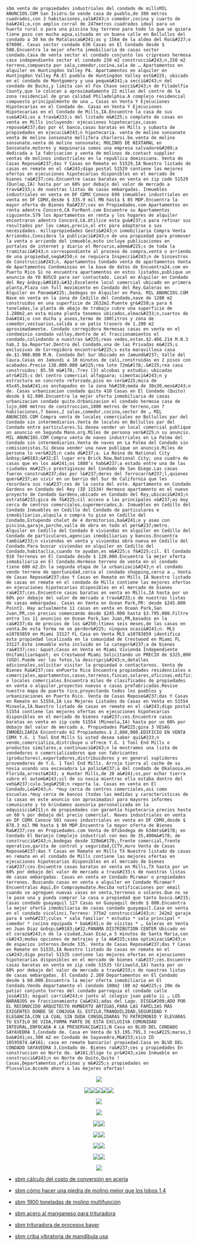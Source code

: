 
```
sbm venta de propiedades industriales del condado de millsMIL ANUNCIOS.COM San Isidro.Se vende casa de pueblo,de 380 metros cuadrados,con 3 habitaciones,sal&#243;n comedor,cocina y cuarto de ba&#241;o,con amplio corral de 247metros cuadrados ideal para un huerto rural o para una piscina hay terreno para todo lo que se quiera tiene pozo con mucha agua,situada en un buena calle en Bollullos del condado a 30 km de Matalasca&#241;as y 15km de la aldea del Roc&#237;o 87000€. Casas sector condado 636 Casas en El Condado desde $ 500.Encuentra la mejor oferta inmobiliaria de casas sector condado.Casa de venta sector el condado conjunto los cripreses hermosa casa independiente sector el condado 230 m2 construcci&#243;n,250 m2 terreno,compuesta por sala,comedor,cocina,sala de … Apartamentos en alquiler en Huntingdon Valley PA. Apartamentos en alquiler en Huntingdon Valley PA.El pueblo de Huntingdon Valley est&#225; ubicado en el condado de Montgomery y una peque&#241;a secci&#243;n del condado de Bucks,y limita con el Fox Chase secci&#243;n de Filadelfia County,que lo colocan a aproximadamente 22 millas del centro de la zona residencial de gran calidad Philadelphia.A complejo residencial compuesto principalmente de una … Casas en Venta Y Ejecuciones Hipotecarias en el Condado de. Casas en Venta Y Ejecuciones Hipotecarias en el Condado de Mills,IA.Encuentre la casa de sus sue&#241;os a trav&#233;s del listado m&#225;s completo de casas en venta en Mills incluyendo: ejecuciones hipotecarias,casas repose&#237;das por el banco,casas baratas en Mills y subasta de propiedades en ejecuci&#243;n hipotecaria. venta de molino sonsonate venta de molino sonsonate mellifera charleroi.be.venta de molino sonsonate.venta de molino sonsonate; MOLINOS DE NIXTAMAL en Sonsonate.motores y maquinaria somos una empresa salvadore&#209;a dedicada a la fabricacion y venta de molinos de.contact supplier ventas de molinos industriales en la republica dominicana. Venta de Casas Repose&#237;das Y Casas en Remate en 51529,IA Nuestro listado de casas en remate en el c&#243;digo postal 51529 contiene las mejores ofertas en ejecuciones hipotecarias disponibles en el mercado de bienes ra&#237;ces.Encuentre casas baratas en venta en zip code 51529 (Dunlap,IA) hasta por un 60% por debajo del valor de mercado a trav&#233;s de nuestras listas de casas embargadas. Inmuebles industriales en venta en DF CDMX Conoce 699 inmuebles industriales en venta en DF CDMX,desde $ 335.9 mil MN hasta $ 85 MDP.Encuentra la mayor oferta de Bienes Ra&#237;ces en Propiedades.com Apartamentos en renta adentro Concord,CA ForRent.com Encuentre su Apartamentos siguiente.579 los Apartamentos en renta y los hogares de alquiler encontraron adentro Concord,CA.Utilice esta gu&#237;a para refinar sus resultados por las camas,precio,el etc para adaptarse a sus necesidades. millspropiedades Gesti&#243;n inmobiliaria Compra Venta Arriendos.Considera la publicaci&#243;n de una propiedad para promover la venta o arriendo del inmueble,esto incluye publicaciones en portales de internet y diario el Mercurio,adem&#225;s de toda la tramitaci&#243;n correspondiente al proceso de compra,venta o arriendo de una propiedad,seg&#250;n se requiera Inspecci&#243;n de Siniestros de Construcci&#243;n. Apartamentos Condado venta de apartamentos Venta de Apartamentos Condominios en la base de datos de Encuentra24.com en Puerto Rico Si no encuentra apartamentos en estos listados,publique un anuncio de YO BUSCO para ser contactado. Local en Alquiler en Condado del Rey &nbsp;&#0183;&#32;Excelente local comercial ubicado en primera planta,Plaza con full movimiento en Condado del Rey.Galeras en Alquiler en Panam&#225;,bodegas en Alquiler en Pana. MIL ANUNCIOS.COM Nave en venta en la zona de Cedillo del Condado,nave de 1280 m2 construidos en una superficie de 2632m2.Puente gr&#250;a para 6 toneladas,la planta de abajo de trabajo cubre una superficie de 1.280m2,en esta misma planta tenemos ubicados,almac&#233;n,cuartos de ba&#241;o con ducha y aseos,termo de 100litros y zona de comedor,vestuarios,salida a un patio trasero de 1.200 m2 aproximadamente. Condado corregidora Hermosas casas en venta en el condominio condado valley,dentro de el fraccionamientos el condado,colindando a nuestras &#225;reas vedes,estas.$2.466.214 M.N.3 hab.2 ba.Reportar.Dentro del Condado,una de las Privadas m&#225;s exclusivas de Corregidora encontrar&#225;s esta maravillosa casa de.$1.900.000 M.N. Condado Del Sur Ubicado en Jamund&#237; Valle del Cauca.Casas en Jamundi a 10 minutos de cali,construidas en 2 pisos con acabados.Precio 138.000.000 &#225;rea lote 72m&#178;.&#225;rea casa construidos: 85.50 m&#178;.Tres (3) alcobas y estudio; ubicadas atr&#225;s del centro comercial alfaguara; cimentaci&#243;n y estructura en concreto reforzado,piso en cer&#225;mica de 45x45,ba&#241;os enchapados en la zona h&#250;meda de 30x30,mes&#243;n de. Casas urbanizacion condado quito 410 Casas en El Condado (Quito) desde $ 62.000.Encuentra la mejor oferta inmobiliaria de casas urbanizacion condado quito.Urbanizacion el condado hermosa casa de lujo,600 metros de construccion,1000 metros de terreno,con 7 habitaciones,7 banos,2 salas,comedor,cocina,sector de … MIL ANUNCIOS.COM Compra venta de locales comerciales en Bollullos par del Condado sin intermediarios.Venta de locales en Bollullos par del Condado entre particulares.Si desea vender un local comercial publique un anuncio en Segunda Mano.org.Miles de persona ver&#225;n su anuncio. MIL ANUNCIOS.COM Compra venta de naves industriales en La Palma del Condado sin intermediarios.Venta de naves en La Palma del Condado sin comisionistas.Si desea vender una nave publique un anuncio.Miles de persona lo ver&#225;n cada d&#237;a. La Reina de National City &nbsp;&#0183;&#32;El lugar era Brick Row,National City; una cuadra de casas que en los a&#241;os 1880’s hab&#237;a estado entre una de las ciudades m&#225;s prestigiosas del Condado de San Diego.Las casas fueron constru&#237;das por l&#237;deres del ferrocarr&#237;l,quienes quer&#237;an vivir en un barrio del Sur de California que les recordara sus ra&#237;ces de la costa del este. Apartamento en Condado Gardens en Condado del Rey (ID 11534) Hermoso apartamento en el nuevo proyecto de Condado Gardens,ubicado en Condado del Rey,ubicaci&#243;n estrat&#233;gica de f&#225;cil acceso a las principales v&#237;as muy cerca de centros comerciales,supermercados,b. Inmuebles en Cedillo del Condado Inmuebles en Cedillo del Condado de particulares e inmobiliarias,alquila o compra tu piso en Cedillo del Condado,Estupendo chalet de 4 dormitorios,ba&#241;o y aseo con piscina,garaje,porche,valla de obra en todo el per&#237;metro. Alquiler en Cedillo del Condado 0 viviendas en alquiler en Cedillo del Condado de particulares,agencias inmobiliarias y bancos.Encuentra tambi&#233;n viviendas en venta y viviendas obra nueva en Cedillo del Condado.Para buscar viviendas en alquiler en Cedillo del Condado,habitaclia,cuando te ayudan,es m&#225;s f&#225;cil. El Condado 910 Terrenos en El Condado desde $ 120.000.Encuentra la mejor oferta inmobiliaria en El Condado.Hermoso terreno de venta en el condado tiene 600 m2.En la segunda etapa de la urbanizaci&#243;n el condado vendo terreno de oportunidad,cerca al condado shopping,cerca a … Venta de Casas Repose&#237;das Y Casas en Remate en Mills IA Nuestro listado de casas en remate en el condado de Mills contiene las mejores ofertas en ejecuciones hipotecarias disponibles en el mercado de bienes ra&#237;ces.Encuentre casas baratas en venta en Mills,IA hasta por un 60% por debajo del valor de mercado a trav&#233;s de nuestras listas de casas embargadas. Casas en Venta en Ocean Park,PR: desde $245.000 Point2. Hay actualmente 11 casas en venta en Ocean Park,San Juan,PR,con precios comenzando desde $245.000 hasta $3.795.000.Filtre entre los 11 anuncios en Ocean Park,San Juan,PR,basados en la ca&#237;da de precios de los &#250;ltimos seis meses,de las casas en venta.De esta forma no se perder&#225; ninguna ocasi&#243;n. MLS a10783859 en Miami 33127 FL Casa en Venta MLS a10783859 identifica esta propiedad localizada en la comunidad de Crestwood en Miami FL 33127.Este inmueble esta incluido en la categor&#237;a de bienes ra&#237;ces: &quot;Casas en Venta en Miami Vivienda Independiente Unifamiliar&quot; en Crestwood Miami Solicitando un PRECIO de $325,000 (USD).Puede ver las fotos,la descripci&#243;n,detalles adicionales,solicitar visitar la propiedad o contactarnos. Venta de Bienes Ra&#237;ces enPuerto Rico Encuentra propiedades residenciales o comerciales,apartamentos,casas,terrenos,fincas,solares,oficinas,edificios o locales comerciales.Encuentra miles de clasificados de propiedades en venta o alquiler,proyectos nuevos o casas prefabricadas.Revise nuestro mapa de puerto rico,proyectando todos los pueblos y urbanizaciones en Puerto Rico. Venta de Casas Repose&#237;das Y Casas en Remate en 51554,IA Los Mejores Listados de Casas en Venta en 51554 Mineola,IA.Nuestro listado de casas en remate en el c&#243;digo postal 51554 contiene las mejores ofertas en ejecuciones hipotecarias disponibles en el mercado de bienes ra&#237;ces.Encuentre casas baratas en venta en zip code 51554 (Mineola,IA) hasta por un 60% por debajo del valor de mercado a. Propiedades P&#225;gina 3 VESAG INMOBILIARIA Encontrado 62 Propiedades.$ 2,800,000.EDIFICIO EN VENTA CDMX Y.G. 1 Tool End Mills Si usted desea saber qui&#233;n vende,comercializa,distribuye u ofrece Y.G. 1 Tool End Mills o productos similares,a continuaci&#243;n le mostramos una lista de vendedores o comercializadores que son fabricantes (productores),exportadores,distribuidores y en general suplidores proveedores de Y.G. 1 Tool End Mills. Arroja tierra al coche de su novia usando una excavadora La polic&#237;a del condado de Okaloosa,en Florida,arrest&#243; a Hunter Mills,de 20 a&#241;os,por echar tierra sobre el autom&#243;vil de su novia mientras ella estaba dentro del veh&#237;culo.Seg&#250;n reporta la. Casas en venta en El Condado,Le&#243;n. *muy cerca de centros comerciales,asi como escuelas.*muy cerca de bancos (todas las medidas y caracteristicas de la casas en este anuncio son aproximadas) para mayores informes comunicate y te brindamos asesoria personalizada en la adquisici&#211;n de propiedades con garantia hipotecaria precios hasta un 60 % por debajo del precio comercial. Naves industriales en venta en DF CDMX Conoce 501 naves industriales en venta en DF CDMX,desde $ 878.3 mil MN hasta $ 80 MDP.Encuentra la mayor oferta de Bienes Ra&#237;ces en Propiedades.com Venta de Ofibodega de 634mts&#178; en Condado El Naranjo Complejo industrial con mas de 35,400m&#178; de construcci&#243;n,bodegas desde 320m&#178;,frente comercial,frente operativo,garita de control y seguridad,CCTV,muro Venta de Casas Repose&#237;das Y Casas en Remate en Mills TX Nuestro listado de casas en remate en el condado de Mills contiene las mejores ofertas en ejecuciones hipotecarias disponibles en el mercado de bienes ra&#237;ces.Encuentre casas baratas en venta en Mills,TX hasta por un 60% por debajo del valor de mercado a trav&#233;s de nuestras listas de casas embargadas. Casas en venta en Condado Miramar o propiedades terrenos. Buscando casas en venta o alquiler en Condado Miramar? Encuentralas Aqui,En Compraymudate.Reciba notificaciones por email cuando se agreguen nuevas casas en venta,terrenos o solares.Que no se le pase una y pueda comprar la casa o propiedad que tanto busca.&#215; Casas condado guayaquil 127 Casas en Guayaquil desde $ 800.Encuentra la mejor oferta inmobiliaria de casas condado guayaquil.Casa en venta en el condado vicolinci.Terreno: 375m2 construcci&#243;n: 242m2 garaje para 4 veh&#237;culos * sala familiar * estudio * sala principal * comedor * cocina equipada * ba&#241;o de visitas * … Galeras en Venta en Juan Diaz &nbsp;&#0183;&#32;PANAMA DISTRIBUTION CENTER Ubicado en el coraz&#243;n de la ciudad,Juan Diaz,a 5 minutos de Santa Maria,con c&#243;modas opciones de metrajes y la m&#225;xima optimizaci&#243;n de espacios internos.Desde 335. Venta de Casas Repose&#237;das Y Casas en Remate en 51535,IA Nuestro listado de casas en remate en el c&#243;digo postal 51535 contiene las mejores ofertas en ejecuciones hipotecarias disponibles en el mercado de bienes ra&#237;ces.Encuentre casas baratas en venta en zip code 51535 (Griswold,IA) hasta por un 60% por debajo del valor de mercado a trav&#233;s de nuestras listas de casas embargadas. El Condado 2.269 Departamentos en El Condado desde $ 60.000.Encuentra la mejor oferta inmobiliaria en El Condado.Vendo departamento el condado 100m2 (80 m2 m&#225;s 20m de patio) conjunto torres del condado parroquia el condado calle jos&#233; miguel carri&#243;n junto al colegio juan pablo ii … LOS NARANJOS en Fraccionamiento Ca&#241;adas del Lago. DISE&#209;ADO POR EL RECONOCIDO ARQUITECTO HUMBERTO ARTIGAS,PARA LAS FAMILIAS MAS EXIGENTES DONDE SE CONJUGA EL ESTILO,TRANQUILIDAD,SEGURIDAD Y ELEGANCIA,CON LA CUAL SIN DUDA CONSOLIDARAS TU PATRIMONIO Y ELEVARAS TU ESTILO DE VIDA,FORMA PARTE DE ESTA EXCLUSIVA COMUNIDAD INTEGRAL,ENFOCADA A LA PRESERVACI&#211;N Casa en BLVD DEL CONDADO SAYAVEDRA 3,Condado de. Casa en Venta de $3.195.795,3 rec&#225;maras,3 ba&#241;os,300 m2 en Condado de Sayavedra,M&#233;xico ID 10595874.&#161; casa en remate bancario! propiedad.Casa en BLVD DEL CONDADO SAYAVEDRA 3,Condado de. Bienes ra&#237;ces y propiedades En construccion en Norte de. &#161;Elige tu pr&#243;ximo Inmueble en construcci&#243;n en Norte de Quito,Quito ! Casas,Departamentos,oficinas y m&#225;s propiedades en Plusvalia.Accede ahora a las mejores ofertas! 
```

<div align="center">

<a href="https://es-crusher.shibang-china.com/github&k=sbm+venta+de+propiedades+industriales+del+condado+de+mills"><img src="https://static.shibang-china.com/es/crusher/logo.jpg"></a>

<a href="https://es-crusher.shibang-china.com/github&k=sbm+venta+de+propiedades+industriales+del+condado+de+mills"><img src="https://static.shibang-china.com/es/crusher/index.jpg"></a><a href="https://es-crusher.shibang-china.com/material.htmlgithub&k=sbm+venta+de+propiedades+industriales+del+condado+de+mills"><img src="https://static.shibang-china.com/es/crusher/material.jpg"></a><a href="https://es-crusher.shibang-china.com/application.htmlgithub&k=sbm+venta+de+propiedades+industriales+del+condado+de+mills"><img src="https://static.shibang-china.com/es/crusher/application.jpg"></a><a href="https://es-crusher.shibang-china.com/aboutus.htmlgithub&k=sbm+venta+de+propiedades+industriales+del+condado+de+mills"><img src="https://static.shibang-china.com/es/crusher/aboutus.jpg"></a><a href="https://es-crusher.shibang-china.com/contact.htmlgithub&k=sbm+venta+de+propiedades+industriales+del+condado+de+mills"><img src="https://static.shibang-china.com/es/crusher/contact.jpg"></a>

<a href="https://es-crusher.shibang-china.com/github&k=sbm+venta+de+propiedades+industriales+del+condado+de+mills"><img src="https://static.shibang-china.com/es/crusher/banner.jpg"></a>

<a href="https://swt.shibang-china.com/github&k=sbm+venta+de+propiedades+industriales+del+condado+de+mills"><img src="https://static.shibang-china.com/es/crusher/text.jpg"></a>

<a href="https://swt.shibang-china.com/github&k=sbm+venta+de+propiedades+industriales+del+condado+de+mills"><img src="https://static.shibang-china.com/es/crusher/chat.jpg"></a><a href="https://es-crusher.shibang-china.com/contact.htmlgithub&k=sbm+venta+de+propiedades+industriales+del+condado+de+mills"><img src="https://static.shibang-china.com/es/crusher/message.jpg"></a>

<a href="https://es-crusher.shibang-china.com/products/pe.htmlgithub&k=sbm+venta+de+propiedades+industriales+del+condado+de+mills"><img src="https://static.shibang-china.com/es/crusher/pe.jpg"></a><a href="https://es-crusher.shibang-china.com/products/pf.htmlgithub&k=sbm+venta+de+propiedades+industriales+del+condado+de+mills"><img src="https://static.shibang-china.com/es/crusher/pf.jpg"></a>

<a href="https://es-crusher.shibang-china.com/products/hpt.htmlgithub&k=sbm+venta+de+propiedades+industriales+del+condado+de+mills"><img src="https://static.shibang-china.com/es/crusher/hpt.jpg"></a><a href="https://es-crusher.shibang-china.com/products/vsi.htmlgithub&k=sbm+venta+de+propiedades+industriales+del+condado+de+mills"><img src="https://static.shibang-china.com/es/crusher/vsi.jpg"></a>

<a href="https://es-crusher.shibang-china.com/products/klv.htmlgithub&k=sbm+venta+de+propiedades+industriales+del+condado+de+mills"><img src="https://static.shibang-china.com/es/crusher/klv.jpg"></a><a href="https://es-crusher.shibang-china.com/products/portable.htmlgithub&k=sbm+venta+de+propiedades+industriales+del+condado+de+mills"><img src="https://static.shibang-china.com/es/crusher/portable.jpg"></a>

<a href="https://swt.shibang-china.com/github&k=sbm+venta+de+propiedades+industriales+del+condado+de+mills"><img src="https://static.shibang-china.com/es/crusher/case.jpg"></a>

</div>


* [sbm cálculo del costo de conversión en acería](sbm%20c%C3%A1lculo%20del%20costo%20de%20conversi%C3%B3n%20en%20acer%C3%ADa.md)

* [sbm cómo hacer una piedra de molino mejor que los lobos 1 4](sbm%20c%C3%B3mo%20hacer%20una%20piedra%20de%20molino%20mejor%20que%20los%20lobos%201%204.md)

* [sbm 1900 toneladas de molino multifunción](sbm%201900%20toneladas%20de%20molino%20multifunci%C3%B3n.md)

* [sbm acero al manganeso para trituradora](sbm%20acero%20al%20manganeso%20para%20trituradora.md)

* [sbm trituradora de procesos bayer](sbm%20trituradora%20de%20procesos%20bayer.md)

* [sbm criba vibratoria de mandíbula usa](sbm%20criba%20vibratoria%20de%20mand%C3%ADbula%20usa.md)